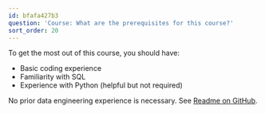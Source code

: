```yaml
---
id: bfafa427b3
question: 'Course: What are the prerequisites for this course?'
sort_order: 20
---
```


To get the most out of this course, you should have:

- Basic coding experience
- Familiarity with SQL
- Experience with Python (helpful but not required)

No prior data engineering experience is necessary. See [Readme on GitHub](https://github.com/DataTalksClub/data-engineering-zoomcamp/blob/main/README.md#prerequisites).